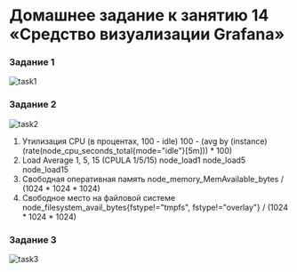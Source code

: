 # Домашнее задание к занятию 14 «Средство визуализации Grafana»

### Задание 1
![task1](https://github.com/user-attachments/assets/6610c81e-0b89-4576-8274-eeaa3e149ec4)

### Задание 2
![task2](https://github.com/user-attachments/assets/8a7e0c60-302c-4344-81d3-4f03b02dddd7)

1. Утилизация CPU (в процентах, 100 - idle)
100 - (avg by (instance) (rate(node_cpu_seconds_total{mode="idle"}[5m])) * 100)   
2. Load Average 1, 5, 15 (CPULA 1/5/15)
node_load1
node_load5
node_load15
3. Свободная оперативная память
node_memory_MemAvailable_bytes / (1024 * 1024 * 1024)
4. Свободное место на файловой системе
node_filesystem_avail_bytes{fstype!="tmpfs", fstype!="overlay"} / (1024 * 1024 * 1024)

### Задание 3
![task3](https://github.com/user-attachments/assets/d6079fb8-d600-4ec8-b734-71c16baea738)
